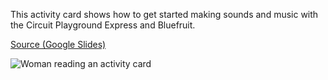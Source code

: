 This activity card shows how to get started making sounds and music with the Circuit Playground Express and Bluefruit.

[Source (Google Slides)](https://docs.google.com/presentation/d/1lK_Fxu-VTjw_nZFWtulIPt26NDwfGYLR_nOk1NPwWnE)

![Woman reading an activity card](thumbnail.png)
